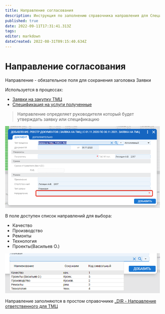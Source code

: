 ```yaml
---
title: Направление согласования
description: Инструкция по заполнению справочника направления для Спецификаций на услуги и Заявок на закупку ТМЦ
published: true
date: 2022-09-11T17:31:41.313Z
tags: 
editor: markdown
dateCreated: 2022-08-31T09:15:40.634Z
---
```


# Направление согласования

Направление - обязательное поля для сохранения заголовка Заявки

Используется в процессах:

* [Заявки на закупку ТМЦ](../zayavka-na-zakupku/)
* [Спецификация на услуги полученные](../specifikacii-na-uslugi/)

>Направление определяет руководителя который будет утверждать заявку или спецификацию

![](<../../assets/image (676).png>)

В поле доступен список направлений для выбора:

* Качество&#x20;
* Производство
* Ремонты
* Технология
* Проекты(Васильев О.)

![](<../../assets/image (683).png>)

Направление заполняются в простом справочнике [\_DIR - Направление ответственного для ТМЦ](../../upravlenie-mdm/prostye-spravochniki/\_dir.md)
